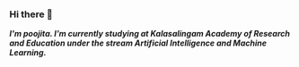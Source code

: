 ### Hi there 👋

**_I'm poojita. 
I’m currently studying at Kalasalingam Academy of Research and Education under the stream Artificial Intelligence and Machine Learning._**



